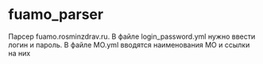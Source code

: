 fuamo_parser
============

Парсер fuamo.rosminzdrav.ru. В файле login_password.yml нужно ввести логин и пароль. В файле MO.yml вводятся наименования МО и ссылки на них

